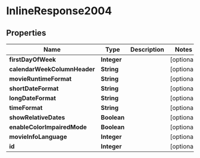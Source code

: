 # InlineResponse2004

## Properties
Name | Type | Description | Notes
------------ | ------------- | ------------- | -------------
**firstDayOfWeek** | **Integer** |  |  [optional]
**calendarWeekColumnHeader** | **String** |  |  [optional]
**movieRuntimeFormat** | **String** |  |  [optional]
**shortDateFormat** | **String** |  |  [optional]
**longDateFormat** | **String** |  |  [optional]
**timeFormat** | **String** |  |  [optional]
**showRelativeDates** | **Boolean** |  |  [optional]
**enableColorImpairedMode** | **Boolean** |  |  [optional]
**movieInfoLanguage** | **Integer** |  |  [optional]
**id** | **Integer** |  |  [optional]
